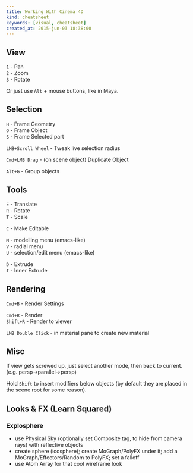 ```yaml
---
title: Working With Cinema 4D
kind: cheatsheet
keywords: [visual, cheatsheet]
created_at: 2015-jun-03 18:38:00
---
```


## View

`1` - Pan  
`2` - Zoom  
`3` - Rotate  

Or just use `Alt` + mouse buttons, like in Maya.

## Selection

`H` - Frame Geometry  
`O` - Frame Object  
`S` - Frame Selected part  

`LMB+Scroll Wheel` - Tweak live selection radius  

`Cmd+LMB Drag` - (on scene object) Duplicate Object  

`Alt+G` - Group objects  

## Tools

`E` - Translate  
`R` - Rotate  
`T` - Scale  

`C` - Make Editable  

`M` - modelling menu (emacs-like)  
`V` - radial menu  
`U` - selection/edit menu (emacs-like)  

`D` - Extrude  
`I` - Inner Extrude  

## Rendering

`Cmd+B` - Render Settings  

`Cmd+R` - Render  
`Shift+R` - Render to viewer  

`LMB Double Click` - in material pane to create new material  

## Misc

If view gets screwed up, just select another mode, then back to current. (e.g. persp→parallel→persp)

Hold `Shift` to insert modifiers below objects (by default they are placed in the scene root for some reason).

## Looks & FX (Learn Squared)

### Explosphere

- use Physical Sky (optionally set Composite tag, to hide from camera rays) with reflective objects
- create sphere (icosphere); create MoGraph/PolyFX under it; add a MoGraph/Effectors/Random to PolyFX; set a falloff
- use Atom Array for that cool wireframe look